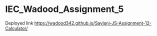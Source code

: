 # IEC_Wadood_Assignment_5
 
Deployed link 
https://wadood342.github.io/Saylani-JS-Assignment-12-Calculator/
